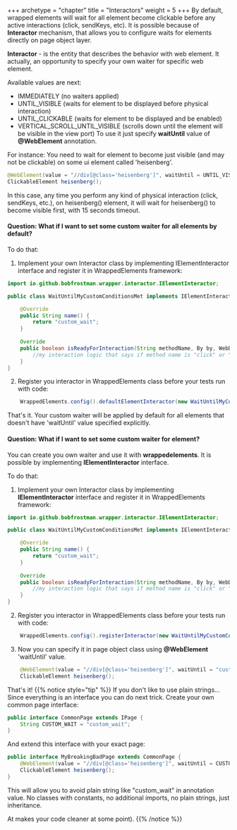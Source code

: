 +++
archetype = "chapter"
title = "Interactors"
weight = 5
+++
By default, wrapped elements will wait for all element become clickable before any active interactions (click, sendKeys, etc).
It is possible because of **Interactor** mechanism, that allows you to configure waits for elements directly on page object layer.

**Interactor** - is the entity that describes the behavior with web element.
It actually, an opportunity to specify your own waiter for specific web element.

Available values are next:
- IMMEDIATELY (no waiters applied)
- UNTIL_VISIBLE (waits for element to be displayed before physical interaction)
- UNTIL_CLICKABLE (waits for element to be displayed and be enabled)
- VERTICAL_SCROLL_UNTIL_VISIBLE (scrolls down until the element will be visible in the view port)
To use it just specify **waitUntil** value of **@WebElement** annotation.

For instance:
You need to wait for element to become just visible (and may not be clickable) on some ui element called 'heisenberg'.
```java
@WebElement(value = "//div[@class='heisenberg']", waitUntil = UNTIL_VISIBLE, timeout = 15)
ClickableElement heisenberg();
```
In this case, any time you perform any kind of physical interaction (click, sendKeys, etc.), on heisenberg() element, it will wait for heisenberg() to become visible first, with 15 seconds timeout.


#### Question: What if I want to set some custom waiter for all elements by default?
To do that:
1. Implement your own Interactor class by implementing IElementInteractor interface and register it in WrappedElements framework:
```java
import io.github.bobfrostman.wrapper.interactor.IElementInteractor;

public class WaitUntilMyCustomConditionsMet implements IElementInteractor {

    @Override
    public String name() {
        return "custom_wait";
    }
    
    Override
    public boolean isReadyForInteraction(String methodName, By by, WebDriver webDriver) {
        //my interaction logic that says if method name is "click" or "sendKeys" or anything else, then wait for my custom conditions
    }
}
```
2. Register you interactor in WrappedElements class before your tests run with code:
```java
    WrappedElements.config().defaultElementInteractor(new WaitUntilMyCustomConditionsMet());
```
That's it. Your custom waiter will be applied by default for all elements that doesn't have 'waitUntil' value specified explicitly.

#### Question: What if I want to set some custom waiter for element?
You can create you own waiter and use it with **wrappedelements**.
It is possible by implementing **IElementInteractor** interface.

To do that:
1. Implement your own Interactor class by implementing **IElementInteractor** interface and register it in WrappedElements framework:
```java
import io.github.bobfrostman.wrapper.interactor.IElementInteractor;

public class WaitUntilMyCustomConditionsMet implements IElementInteractor {

    @Override
    public String name() {
        return "custom_wait";
    }
    
    Override
    public boolean isReadyForInteraction(String methodName, By by, WebDriver webDriver) {
        //my interaction logic that says if method name is "click" or "sendKeys" or anything else, then wait for my custom conditions
    }
}
```
2. Register you interactor in WrappedElements class before your tests run with code:
```java
    WrappedElements.config().registerInteractor(new WaitUntilMyCustomConditionsMet());
```
3. Now you can specify it in page object class using **@WebElement** 'waitUntil' value.
```java
    @WebElement(value = "//div[@class='heisenberg']", waitUntil = "custom_wait")
    ClickableElement heisenberg();
```
That's it!
{{% notice style="tip" %}}
If you don't like to use plain strings...
Since everything is an interface you can do next trick.
Create your own common page interface:
```java
public interface CommonPage extends IPage {
    String CUSTOM_WAIT = "custom_wait";
}
```
And extend this interface with your exact page: 
```java
public interface MyBreakingBadPage extends CommonPage {
    @WebElement(value = "//div[@class='heisenberg']", waitUntil = CUSTOM_WAIT)
    ClickableElement heisenberg();
}
```
This will allow you to avoid plain string like "custom_wait" in annotation value. No classes with constants, no additional imports, no plain strings, just inheritance.

At makes your code cleaner at some point). 
{{% /notice %}}